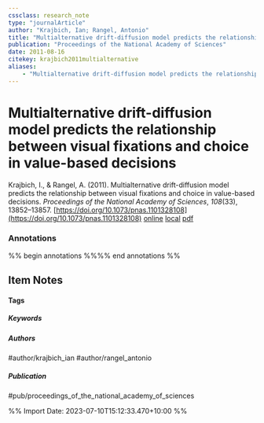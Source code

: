 ```yaml
---
cssclass: research_note
type: "journalArticle"
author: "Krajbich, Ian; Rangel, Antonio"
title: "Multialternative drift-diffusion model predicts the relationship between visual fixations and choice in value-based decisions"
publication: "Proceedings of the National Academy of Sciences"
date: 2011-08-16
citekey: krajbich2011multialternative
aliases: 
    - "Multialternative drift-diffusion model predicts the relationship between visual fixations and choice in value-based decisions"
---
```


# Multialternative drift-diffusion model predicts the relationship between visual fixations and choice in value-based decisions

Krajbich, I., & Rangel, A. (2011). Multialternative drift-diffusion model predicts the relationship between visual fixations and choice in value-based decisions. _Proceedings of the National Academy of Sciences_, _108_(33), 13852–13857. [https://doi.org/10.1073/pnas.1101328108](https://doi.org/10.1073/pnas.1101328108)
[online](http://zotero.org/users/local/kZl3QdXV/items/54JNKRFM) [local](zotero://select/library/items/54JNKRFM) [pdf](file:///home/gjc216/Zotero/storage/2IGZCB4T/Krajbich%20and%20Rangel%20-%202011%20-%20Multialternative%20drift-diffusion%20model%20predicts%20th.pdf)
 

 
### Annotations

%% begin annotations %%%% end annotations %%

## Item Notes

#### Tags

##### Keywords



##### Authors

#author/krajbich_ian #author/rangel_antonio

##### Publication

#pub/proceedings_of_the_national_academy_of_sciences


%% Import Date: 2023-07-10T15:12:33.470+10:00 %%
